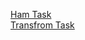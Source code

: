 <a href="https://rahulcell.github.io/CSS-task-8/ham%20task/"> Ham Task</a><br>
<a href="https://rahulcell.github.io/CSS-task-8/transform%20task/">Transfrom Task</a>
